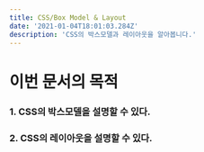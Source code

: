 ```yaml
---
title: CSS/Box Model & Layout
date: '2021-01-04T18:01:03.284Z'
description: 'CSS의 박스모델과 레이아웃을 알아봅니다.'
---
```


# 이번 문서의 목적
### 1. CSS의 박스모델을 설명할 수 있다.
### 2. CSS의 레이아웃을 설명할 수 있다.